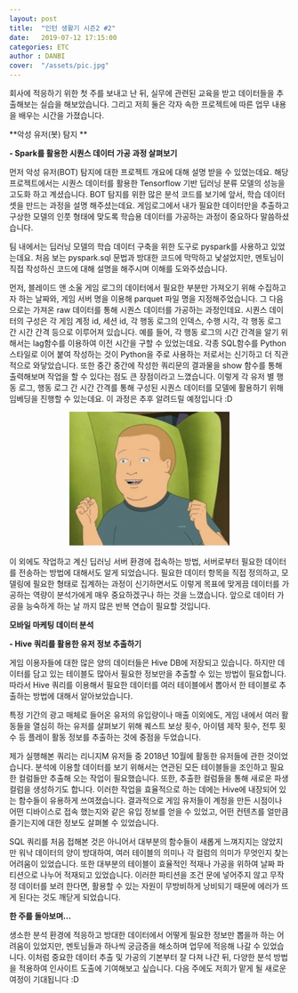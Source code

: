 ```yaml
---
layout: post
title:  "인턴 생활기 시즌2 #2"
date:   2019-07-12 17:15:00
categories: ETC
author : DANBI
cover:  "/assets/pic.jpg"
---
```

회사에 적응하기 위한 첫 주를 보내고 난 뒤, 실무에 관련된 교육을 받고 데이터들을 추출해보는 실습을 해보았습니다. 그리고 저희 둘은 각자 속한 프로젝트에 따른 업무 내용을 배우는 시간을 가졌습니다.

**악성 유저(봇) 탐지 **

**- Spark를 활용한 시퀀스 데이터 가공 과정 살펴보기**

먼저 악성 유저(BOT) 탐지에 대한 프로젝트 개요에 대해 설명 받을 수 있었는데요. 해당 프로젝트에서는 시퀀스 데이터를 활용한 Tensorflow 기반 딥러닝 분류 모델의 성능을 고도화 하고 계셨습니다. BOT 탐지를 위한 많은 분석 코드를 보기에 앞서, 학습 데이터 셋을 만드는 과정을 설명 해주셨는데요. 게임로그에서 내가 필요한 데이터만을 추출하고 구상한 모델의 인풋 형태에 맞도록 학습용 데이터를 가공하는 과정이 중요하다 말씀하셨습니다.

팀 내에서는 딥러닝 모델의 학습 데이터 구축을 위한 도구로 pyspark를 사용하고 있었는데요. 처음 보는 pyspark.sql 문법과 방대한 코드에 막막하고 낯설었지만, 멘토님이 직접 작성하신 코드에 대해 설명을 해주시며 이해를 도와주셨습니다.

먼저, 블레이드 앤 소울 게임 로그의 데이터에서 필요한 부분만 가져오기 위해 수집하고자 하는 날짜와, 게임 서버 명을 이용해 parquet 파일 명을 지정해주었습니다. 그 다음으로는 가져온 raw 데이터를 통해 시퀀스 데이터를 가공하는 과정인데요. 시퀀스 데이터의 구성은 각 게임 계정 id, 세션 id, 각 행동 로그의 인덱스, 수행 시각, 각 행동 로그 간 시간 간격 등으로 이루어져 있습니다. 예를 들어, 각 행동 로그의 시간 간격을 알기 위해서는 lag함수를 이용하여 이전 시간을 구할 수 있었는데요. 각종 SQL함수를 Python 스타일로 이어 붙여 작성하는 것이 Python을 주로 사용하는 저로서는 신기하고 더 직관적으로 와닿았습니다. 또한 중간 중간에 작성한 쿼리문의 결과물을 show 함수를 통해 출력해보며 작업을 할 수 있다는 점도 큰 장점이라고 느꼈습니다. 이렇게 각 유저 별 행동 로그, 행동 로그 간 시간 간격를 통해 구성된 시퀀스 데이터를 모델에 활용하기 위해 임베딩을 진행할 수 있는데요. 이 과정은 추후 알려드릴 예정입니다 :D

<p align="center">
<img src="/assets/etc/summer_intern/excited.jpg" style="width:3in" />



</p>



이 외에도 작업하고 계신 딥러닝 서버 환경에 접속하는 방법, 서버로부터 필요한 데이터를 전송하는 방법에 대해서도 알게 되었습니다. 필요한 데이터 항목을 직접 정의하고, 모델링에 필요한 형태로 집계하는 과정이 신기하면서도 이렇게 목표에 맞게끔 데이터를 가공하는 역량이 분석가에게 매우 중요하겠구나 하는 것을 느꼈습니다. 앞으로 데이터 가공을 능숙하게 하는 날 까지 많은 반복 연습이 필요할 것입니다.



**모바일 마케팅 데이터 분석**

**- Hive 쿼리를 활용한 유저 정보 추출하기**

게임 이용자들에 대한 많은 양의 데이터들은 Hive DB에 저장되고 있습니다. 하지만 데이터를 담고 있는 테이블도 많아서 필요한 정보만을 추출할 수 있는 방법이 필요합니다. 따라서 Hive 쿼리를 이용해서 필요한 데이터를 여러 테이블에서 뽑아서 한 테이블로 추출하는 방법에 대해서 알아보았습니다.

특정 기간의 광고 매체로 들어온 유저의 유입량이나 매출 이외에도, 게임 내에서 여러 활동들을 열심히 하는 유저를 살펴보기 위해 퀘스트 보상 횟수, 아이템 제작 횟수, 전투 횟수 등 플레이 활동 정보를 추출하는 것에 중점을 두었습니다. 

제가 실행해본 쿼리는 리니지M 유저들 중 2018년 10월에 활동한 유저들에 관한 것이었습니다. 분석에 이용할 데이터를 보기 위해서는 연관된 모든 테이블들을 조인하고 필요한 컬럼들만 추출해 오는 작업이 필요했습니다. 또한, 추출한 컬럼들을 통해 새로운 파생 컬럼을 생성하기도 합니다. 이러한 작업을 효율적으로 하는 데에는 Hive에 내장되어 있는 함수들이 유용하게 쓰여졌습니다. 결과적으로 게임 유저들이 계정을 만든 시점이나 어떤 디바이스로 접속 했는지와 같은 유입 정보를 얻을 수 있었고, 어떤 컨텐츠를 얼만큼 즐기는지에 대한 정보도 살펴볼 수 있었습니다. 

SQL 쿼리를 처음 접해본 것은 아니어서 대부분의 함수들이 새롭게 느껴지지는 않았지만 워낙 데이터의 양이 방대하여, 여러 테이블의 의미나 각 컬럼의 의미가 무엇인지 찾는 어려움이 있었습니다. 또한 대부분의 테이블이 효율적인 적재나 가공을 위하여 날짜 파티션으로 나누어 적재되고 있었습니다. 이러한 파티션을 조건 문에 넣어주지 않고 무작정 데이터를 보려 한다면, 활용할 수 있는 자원이 무방비하게 낭비되기 때문에 에러가 뜨게 된다는 것도 깨닫게 되었습니다. 



**한 주를 돌아보며...**

생소한 분석 환경에 적응하고 방대한 데이터에서 어떻게 필요한 정보만 뽑을까 하는 어려움이 있었지만, 멘토님들과 하나씩 궁금증을 해소하며 업무에 적응해 나갈 수 있었습니다. 이처럼 중요한 데이터 추출 및 가공의 기본부터 잘 다져 나간 뒤, 다양한 분석 방법을 적용하여 인사이트 도출에 기여해보고 싶습니다. 다음 주에도 저희가 맡게 될 새로운 여정이 기대됩니다  :D